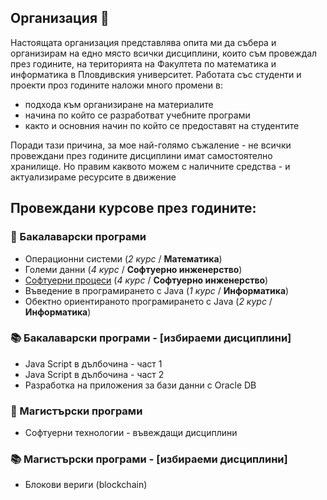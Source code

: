 ## Организация 👋

Настоящата организация представлява опита ми да събера и организирам на едно място всички дисциплини, които съм провеждал през годините, на територията на Факултета по математика и информатика в Пловдивския университет.
Работата със студенти и проекти проз годините наложи много промени в:
- подхода към организиране на материалите
- начина по който се разработват учебните програми
- както и основния начин по който се предоставят на студентите

Поради тази причина, за мое най-голямо съжаление - не всички провеждани през годините дисциплини имат самостоятелно хранилище. Но правим каквото можем с наличните средства - и актуализираме ресурсите в движение

## **Провеждани курсове през годините:**

### :orange_book: Бакалаварски програми
- Операционни системи (_2 курс_ / **Математика**)
- Големи данни (_4 курс_ / **Софтуерно инженерство**)
- [Софтуерни процеси](https://github.com/mihail-petrov-courses-pu-fmi/software-processes) (_4 курс_ / **Софтуерно инженерство**)
- Въведение в програмирането с Java (_1 курс_ / **Информатика**)
- Обектно ориентираното програмирането с Java  (_2 курс_ / **Информатика**)

### :books: Бакалаварски програми - \[избираеми дисциплини\]
- Java Script в дълбочина - част 1
- Java Script в дълбочина - част 2
- Разработка на приложения за бази данни с Oracle DB

### :green_book: Магистърски програми
- Софтуерни технологии - въвеждащи дисциплини

### :books: Магистърски програми -  \[избираеми дисциплини\]
- Блокови вериги (blockchain)
